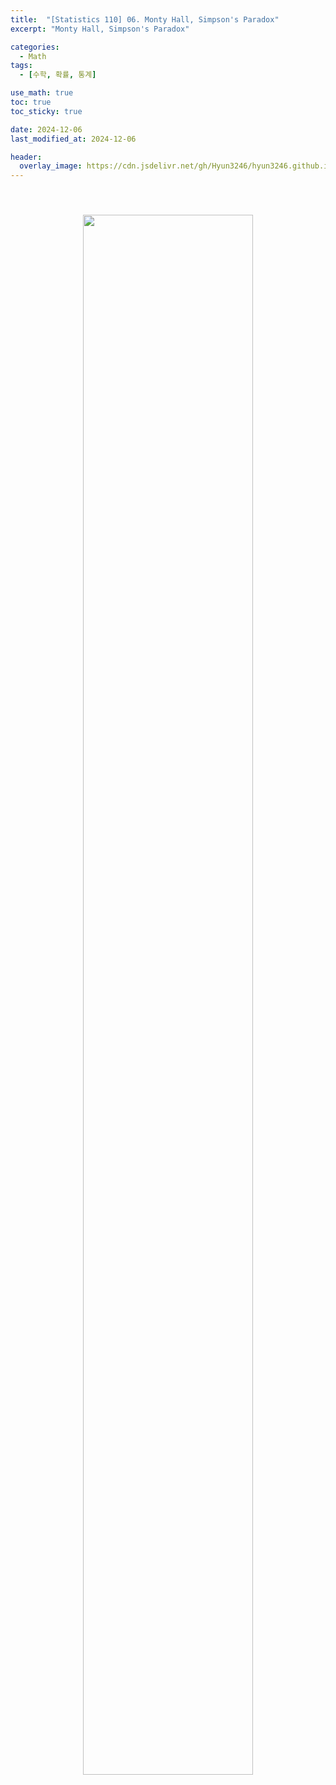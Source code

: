 ```yaml
---
title:  "[Statistics 110] 06. Monty Hall, Simpson's Paradox"
excerpt: "Monty Hall, Simpson's Paradox"

categories:
  - Math
tags:
  - [수학, 확률, 통계]

use_math: true
toc: true
toc_sticky: true

date: 2024-12-06
last_modified_at: 2024-12-06

header:
  overlay_image: https://cdn.jsdelivr.net/gh/Hyun3246/hyun3246.github.io@master/image/overlay image/Statistics 110.png
---
```


<br/>
<figure style="display:block; text-align:center;">
  <img src="https://cdn.jsdelivr.net/gh/Hyun3246/Code-Warehouse@master/Statistics 110/Lec 06.png"
       style="width: 80%; height: auto; margin:10px">
</figure>
<br/>